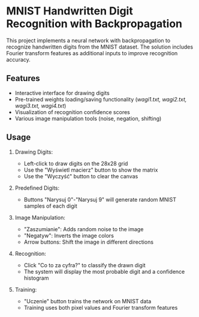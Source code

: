 # MNIST Handwritten Digit Recognition with Backpropagation

This project implements a neural network with backpropagation to recognize handwritten digits from the MNIST dataset. The solution includes Fourier transform features as additional inputs to improve recognition accuracy.

## Features
- Interactive interface for drawing digits
- Pre-trained weights loading/saving functionality (*wagi1.txt, wagi2.txt, wagi3.txt, wagi4.txt*) 
- Visualization of recognition confidence scores
- Various image manipulation tools (noise, negation, shifting)

## Usage

1. Drawing Digits:
    - Left-click to draw digits on the 28x28 grid
    - Use the "Wyświetl macierz" button to show the matrix
    - Use the "Wyczyść" button to clear the canvas

2. Predefined Digits:
    - Buttons "Narysuj 0"-"Narysuj 9" will generate random MNIST samples of each digit

3. Image Manipulation:
    - "Zaszumianie": Adds random noise to the image
    - "Negatyw": Inverts the image colors
    - Arrow buttons: Shift the image in different directions

4. Recognition:
    - Click "Co to za cyfra?" to classify the drawn digit
    - The system will display the most probable digit and a confidence histogram

5. Training:
    - "Uczenie" button trains the network on MNIST data
    - Training uses both pixel values and Fourier transform features




